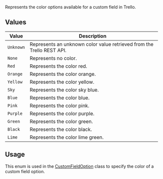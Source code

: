 Represents the color options available for a custom field in Trello.

## Values
| Value | Description |
| --- | --- |
| `Unknown` | Represents an unknown color value retrieved from the Trello REST API. |
| `None` | Represents no color. |
| `Red` | Represents the color red. |
| `Orange` | Represents the color orange. |
| `Yellow` | Represents the color yellow. |
| `Sky` | Represents the color sky blue. |
| `Blue` | Represents the color blue. |
| `Pink` | Represents the color pink. |
| `Purple` | Represents the color purple. |
| `Green` | Represents the color green. |
| `Black` | Represents the color black. |
| `Lime` | Represents the color lime green. |

## Usage
This enum is used in the [CustomFieldOption](CustomFieldOption) class to specify the color of a custom field option.
